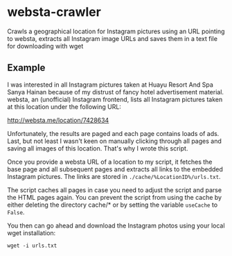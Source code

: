 websta-crawler
==============

Crawls a geographical location for Instagram pictures using an URL pointing to websta, extracts all Instagram image URLs and saves them in a text file for downloading with wget

Example
-------

I was interested in all Instagram pictures taken at Huayu Resort And Spa Sanya Hainan because of my distrust of fancy hotel advertisement material. websta, an (unofficial) Instagram frontend, lists all Instagram pictures taken at this location under the following URL:

http://websta.me/location/7428634

Unfortunately, the results are paged and each page contains loads of ads. Last, but not least I wasn't keen on manually clicking through all pages and saving all images of this location. That's why I wrote this script.

Once you provide a websta URL of a location to my script, it fetches the base page and all subsequent pages and extracts all links to the embedded Instagram pictures. The links are stored in ``./cache/%LocationID%/urls.txt``.

The script caches all pages in case you need to adjust the script and parse the HTML pages again. You can prevent the script from using the cache by either deleting the directory cache/* or by setting the variable ``useCache`` to ``False``.

You then can go ahead and download the Instagram photos using your local wget installation:

    wget -i urls.txt